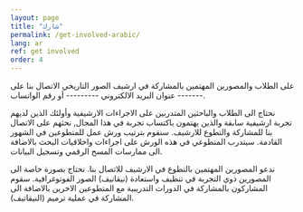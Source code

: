 ```yaml
---
layout: page
title: "شارك"
permalink: /get-involved-arabic/
lang: ar
ref: get involved
order: 4
---
```

على الطلاب والمصورين المهتمين بالمشاركة في ارشيف الصور التاريخي الاتصال بنا على عنوان البريد الالكتروني --------- أو رقم الواتساب -------.

نحتاج الى الطلاب والباحثين المتدربين على الاجراءات الارشيفية وأولئك الذين لديهم تجربة ارشيفية سابقة والذين يهتمون باكتساب تجربة في هذا المجال, نحثهم على الاتصال بنا للمشاركة والتطوع للارشيف. سنقوم بترتيب ورش عمل للمتطوعين في الشهور القادمة. سيتدرب المتطوعي في هذه الورش على اجراءات واخلاقيات البحث بالاضافة الى ممارسات المسح الرقمي وتسجيل البيانات.

ندعو المصورين المهتمين بالتطوع في الارشيف للاتصال بنا. نحتاج بصورة خاصة الى المصورين  ذوي التجربة في تنظيف واستعادة (نيقاتيف) الصور الفوتوغرافية. سقوم المشاركون بالمشاركة في الدورات التدريبية مع المتطوعين الاخرين بالاضافة الى المشاركة في  عملية ترميم (النيقاتيف).
